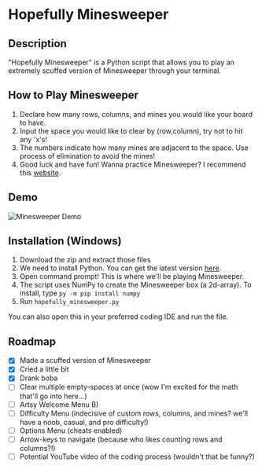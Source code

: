 # Hopefully Minesweeper

## Description
"Hopefully Minesweeper" is a Python script that allows you to play an extremely scuffed version of Minesweeper through your terminal.

## How to Play Minesweeper
1) Declare how many rows, columns, and mines you would like your board to have.
2) Input the space you would like to clear by (row,column), try not to hit any 'x's!
3) The numbers indicate how many mines are adjacent to the space. Use process of elimination to avoid the mines!
4) Good luck and have fun!
Wanna practice Minesweeper? I recommend this [website](https://minesweeper.online).

## Demo
![Minesweeper Demo](https://media1.giphy.com/media/hy5ywBxXzjjhJRbk27/giphy.gif)

## Installation (Windows)
1) Download the zip and extract those files
2) We need to install Python. You can get the latest version [here](https://www.python.org/downloads/).
3) Open command prompt! This is where we'll be playing Minesweeper.
4) The script uses NumPy to create the Minesweeper box (a 2d-array). To install, type `py -m pip install numpy` 
5) Run `hopefully_minesweeper.py`

You can also open this in your preferred coding IDE and run the file.

## Roadmap
- [x] Made a scuffed version of Minesweeper
- [x] Cried a little bit
- [x] Drank boba
- [ ] Clear multiple empty-spaces at once (wow I'm excited for the math that'll go into here...)
- [ ] Artsy Welcome Menu B)
- [ ] Difficulty Menu (indecisive of custom rows, columns, and mines? we'll have a noob, casual, and pro difficulty!)
- [ ] Options Menu (cheats enabled)
- [ ] Arrow-keys to navigate (because who likes counting rows and columns?!)
- [ ] Potential YouTube video of the coding process (wouldn't that be funny?)
